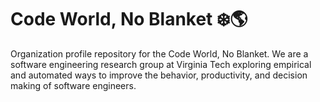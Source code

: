 # Code World, No Blanket ❄️🌎
Organization profile repository for the Code World, No Blanket. We are a software engineering research group at Virginia Tech exploring empirical and automated ways to improve the behavior, productivity, and decision making of software engineers.
